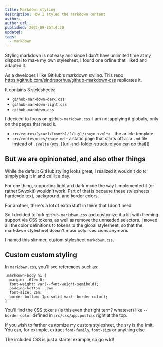 ```yaml
---
title: Markdown styling
description: How I styled the markdown content
author:
author_url:
published: 2023-09-25T14:30
updated:
tags:
  - markdown
---
```


Styling markdown is not easy and since I don't have unlimited time at my disposal to make my own stylesheet, I found one online that I liked and adapted it.

As a developer, I like GitHub's markdown styling. This repo https://github.com/sindresorhus/github-markdown-css replicates it.

It contains 3 stylesheets:

- `github-markdown-dark.css`
- `github-markdown-light.css`
- `github-markdown.css`

I decided to focus on `github-markdown.css`. I am not applying it globally, only on the pages that need it.

- `src/routes/[year]/[month]/[slug]/+page.svelte` - the article template
- `src/routes/uses/+page.md` - a static page that starts off as a `.md` file instead of `.svelte` (yes, [[url-and-folder-structure|you can do that]])

## But we are opinionated, and also other things

While the default GitHub styling looks great, I realized it wouldn't do to simply plug it in and call it a day.

For one thing, supporting light and dark mode the way I implemented it (or rather Swyxkit) wouldn't work. Part of that is because these stylesheets hardcode text, background, and border colors.

For another, there's a lot of extra stuff in there that I don't need.

So I decided to fork `github-markdown.css` and customize it a bit with theming support via CSS tokens, as well as remove the unneeded selectors. I moved all the color definitions to tokens to the global stylesheet, so that the markdown stylesheet doesn't make color decisions anymore.

I named this slimmer, custom stylesheet  `markdown.css`.

## Custom custom styling

In `markdown.css`, you'll see references such as:

```
.markdown-body h1 {
  margin: .67em 0;
  font-weight: var(--font-weight-semibold);
  padding-bottom: .3em;
  font-size: 2em;
  border-bottom: 1px solid var(--border-color);
}
```

You'll find the CSS tokens (is this even the right term? whatever) like `--border-color` defined in `src/css/app.postcss` right at the top.

If you wish to further customize my custom stylesheet, the sky is the limit. You can, for example, extract `font-family`, `font-size` or anything else.

The included CSS is just a starter example, so go wild!